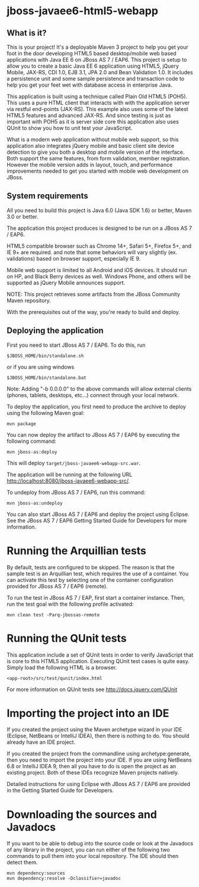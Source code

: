 jboss-javaee6-html5-webapp
========================

What is it?
-----------

This is your project! It's a deployable Maven 3 project to help you
get your foot in the door developing HTML5 based desktop/mobile web based applications with Java EE 6
on JBoss AS 7 / EAP6. This project is setup to allow you to create a basic Java EE 6 application
using HTML5, jQuery Mobile, JAX-RS, CDI 1.0, EJB 3.1, JPA 2.0 and Bean Validation 1.0. It includes
a persistence unit and some sample persistence and transaction code to help 
you get your feet wet with database access in enterprise Java.

This application is built using a technique called Plain Old HTML5 (POH5).  This uses a pure HTML
client that interacts with with the application server via restful end-points (JAX-RS).  This
example also uses some of the latest HTML5 features and advanced JAX-RS.  And since testing
is just as important with POH5 as it is server side core this application also uses QUnit to show
you how to unit test your JavaScript.

What is a modern web application without mobile web support, so this application also integrates
jQuery mobile and basic client site device detection to give you both a desktop and mobile 
version of the interface.  Both support the same features, from form validation, member
registration.  However the mobile version adds in layout, touch, and performance improvements
needed to get you started with mobile web development on JBoss.  

System requirements
-------------------

All you need to build this project is Java 6.0 (Java SDK 1.6) or better, Maven
3.0 or better.

The application this project produces is designed to be run on a JBoss AS 7 / EAP6.

HTML5 compatible browser such as Chrome 14+, Safari 5+, Firefox 5+, and IE 9+ are
required. and note that some behaviors will vary slightly (ex. validations) based on browser support,
especially IE 9.

Mobile web support is limited to all Android and iOS devices.  It should run on HP,
and Black Berry devices as well.  Windows Phone, and others will be supported as jQuery Mobile announces support.
 
NOTE:
This project retrieves some artifacts from the JBoss Community Maven repository.

With the prerequisites out of the way, you're ready to build and deploy.

Deploying the application
-------------------------
 
First you need to start JBoss AS 7 / EAP6. To do this, run
  
    $JBOSS_HOME/bin/standalone.sh
  
or if you are using windows
 
    $JBOSS_HOME/bin/standalone.bat
    
Note: Adding "-b 0.0.0.0" to the above commands will allow external clients (phones, tablets, 
      desktops, etc...) connect through your local network. 

To deploy the application, you first need to produce the archive to deploy using
the following Maven goal:

    mvn package

You can now deploy the artifact to JBoss AS 7 / EAP6 by executing the following command:

    mvn jboss-as:deploy

This will deploy `target/jboss-javaee6-webapp-src.war`.
 
The application will be running at the following URL <http://localhost:8080/jboss-javaee6-webapp-src/>.

To undeploy from JBoss AS 7 / EAP6, run this command:

    mvn jboss-as:undeploy

You can also start JBoss AS 7 / EAP6 and deploy the project using Eclipse. See the JBoss AS 7 / EAP6
Getting Started Guide for Developers for more information.
 
Running the Arquillian tests
============================

By default, tests are configured to be skipped. The reason is that the sample
test is an Arquillian test, which requires the use of a container. You can
activate this test by selecting one of the container configuration provided 
for JBoss AS 7 / EAP6 (remote).

To run the test in JBoss AS 7 / EAP, first start a container instance. Then, run the
test goal with the following profile activated:

    mvn clean test -Parq-jbossas-remote

Running the QUnit tests
============================

This application include a set of QUnit tests in order to verify JavaScript that
is core to this HTML5 application.  Executing QUnit test cases is quite easy.
Simply load the following HTML is a browser.

    <app-root>/src/test/qunit/index.html

For more information on QUnit tests see http://docs.jquery.com/QUnit

Importing the project into an IDE
=================================

If you created the project using the Maven archetype wizard in your IDE
(Eclipse, NetBeans or IntelliJ IDEA), then there is nothing to do. You should
already have an IDE project.

If you created the project from the commandline using archetype:generate, then
you need to import the project into your IDE. If you are using NetBeans 6.8 or
IntelliJ IDEA 9, then all you have to do is open the project as an existing
project. Both of these IDEs recognize Maven projects natively.
 
Detailed instructions for using Eclipse with JBoss AS 7 / EAP6 are provided in the 
 Getting Started Guide for Developers.

Downloading the sources and Javadocs
====================================

If you want to be able to debug into the source code or look at the Javadocs
of any library in the project, you can run either of the following two
commands to pull them into your local repository. The IDE should then detect
them.

    mvn dependency:sources
    mvn dependency:resolve -Dclassifier=javadoc
